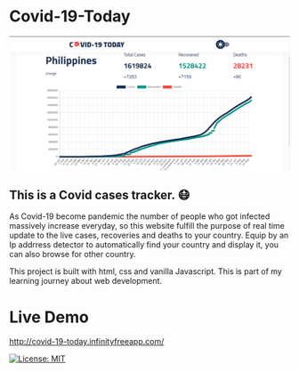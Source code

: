 # Covid-19-Today 
![Covid-19 Today](/website-preview-covid-19today.png)

## This is a Covid cases tracker. :mask:

As Covid-19 become pandemic the number of people who got infected massively increase everyday, so this website fulfill the purpose of real time update to the live cases, recoveries and deaths to your country. Equip by an Ip addrress detector to automatically find your country and display it, you can also browse for other country.

This project is built with html, css and vanilla Javascript. This is part of my learning journey about web development.

# Live Demo
http://covid-19-today.infinityfreeapp.com/

[![License: MIT](https://img.shields.io/badge/License-MIT-yellow.svg)](https://opensource.org/licenses/MIT)
